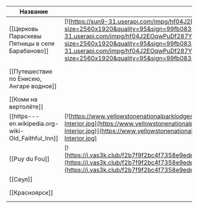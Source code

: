 |Название|Фото|Где|Темы|Комментарий|
|---|---|---|---|---|
|[[Церковь Параскевы Пятницы в селе Барабаново]]|[![https://sun9-31.userapi.com/impg/hf04J2EOqwPuDf287Y4b5KhxEc8zPiZ7bvBpmg/9FqqnY5maac.jpg?size=2560x1920&quality=95&sign=99fb08367e96d626a4b93c2f1dd8d46f&type=album](https://sun9-31.userapi.com/impg/hf04J2EOqwPuDf287Y4b5KhxEc8zPiZ7bvBpmg/9FqqnY5maac.jpg?size=2560x1920&quality=95&sign=99fb08367e96d626a4b93c2f1dd8d46f&type=album)](https://sun9-31.userapi.com/impg/hf04J2EOqwPuDf287Y4b5KhxEc8zPiZ7bvBpmg/9FqqnY5maac.jpg?size=2560x1920&quality=95&sign=99fb08367e96d626a4b93c2f1dd8d46f&type=album)|Красноярский край|Деревянное зодчество|60 км от Краса. Сейчас будут ремонтировать|
|[[Путешествие по Енисею, Ангаре водное]]||Иркутская область, Красноярский край|Судоходство||
|[[Коми на вертолёте]]||Республика Коми||Дешёвые билеты в посте на Вандруки. Вертолёт|
|[[https---en.wikipedia.org-wiki-Old_Faithful_Inn]]|[![https://www.yellowstonenationalparklodges.com/content/uploads/2018/04/Old-Faithful-Inn-Interior.jpg](https://www.yellowstonenationalparklodges.com/content/uploads/2018/04/Old-Faithful-Inn-Interior.jpg)](https://www.yellowstonenationalparklodges.com/content/uploads/2018/04/Old-Faithful-Inn-Interior.jpg)|США||Огромная гостиница из дерева|
|[[Puy du Fou]]|[![https://i.vas3k.club/f2b7f9f2bc4f7358e9eded88feb5fd853e4a9b2b74106b3e072a068c82b52992.jpg](https://i.vas3k.club/f2b7f9f2bc4f7358e9eded88feb5fd853e4a9b2b74106b3e072a068c82b52992.jpg)](https://i.vas3k.club/f2b7f9f2bc4f7358e9eded88feb5fd853e4a9b2b74106b3e072a068c82b52992.jpg)|Франция||Крутой тематический парк со всякими приколюхами. Пост из Вастрика|
|[[Сеул]]||Корея|||
|[[Красноярск]]||Красноярский край||[https://t.me/travelhacks/4114](https://t.me/travelhacks/4114)|